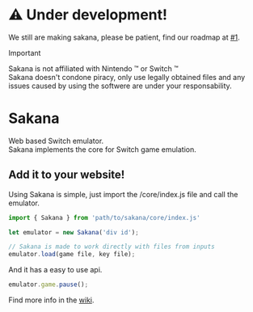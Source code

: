 # :warning: Under development!
We still are making sakana, please be patient, find our roadmap at [#1](https://github.com/inventionpro/Sakana/issues/1).

> [!IMPORTANT]
> Sakana is not affiliated with Nintendo :tm: or Switch :tm:\
> Sakana doesn't condone piracy, only use legally obtained files and any issues caused by using the softwere are under your responsability.

# Sakana
Web based Switch emulator.\
Sakana implements the core for Switch game emulation.

## Add it to your website!
Using Sakana is simple, just import the /core/index.js file and call the emulator.
```js
import { Sakana } from 'path/to/sakana/core/index.js'

let emulator = new Sakana('div id');

// Sakana is made to work directly with files from inputs
emulator.load(game file, key file);
```
And it has a easy to use api.
```js
emulator.game.pause();
```
Find more info in the [wiki](https://github.com/inventionpro/Sakana/wiki/Sakana-API).
